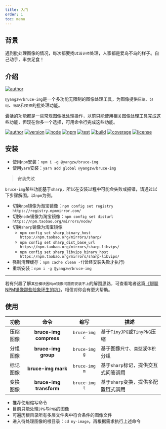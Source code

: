 ```yaml
---
title: 入门
order: 1
toc: menu
---
```


## 背景

遇到批处理图像的情况，每次都要找`UI设计师`处理，人家都是爱鸟不鸟的样子。自己动手，丰衣足食！

## 介绍

[![author](https://img.shields.io/badge/@yangzw/bruce--img-多功能无限制的图像处理工具-66f.svg)](https://github.com/JowayYoung/bruce)

`@yangzw/bruce-img`是一个多功能无限制的图像处理工具，为图像提供`压缩`、`分组`、`标记`和`变换`的批处理功能。

囊括的功能都是一些常规图像批处理操作，以前只能使用相关图像处理工具完成这些功能，但现在你多一个选择，可用命令行完成这些功能。

[![author](https://img.shields.io/badge/author-JowayYoung-f66.svg)](https://github.com/JowayYoung/bruce)<span class="gap"></span>
[![version](https://img.shields.io/badge/version-1.0.4-f66.svg)](https://github.com/JowayYoung/bruce)<span class="gap"></span>
[![node](https://img.shields.io/badge/node-%3E%3D16.0.0-3c9.svg)](https://github.com/JowayYoung/bruce)<span class="gap"></span>
[![npm](https://img.shields.io/badge/npm-%3E%3D7.10.0-3c9.svg)](https://github.com/JowayYoung/bruce)<span class="gap"></span>
[![test](https://img.shields.io/badge/test-passing-f90.svg)](https://github.com/JowayYoung/bruce)<span class="gap"></span>
[![build](https://img.shields.io/badge/build-passing-f90.svg)](https://github.com/JowayYoung/bruce)<span class="gap"></span>
[![coverage](https://img.shields.io/badge/coverage-80%25-09f.svg)](https://github.com/JowayYoung/bruce)<span class="gap"></span>
[![license](https://img.shields.io/badge/license-MIT-09f.svg)](https://github.com/JowayYoung/bruce)

## 安装

- 使用`npm`安装：`npm i -g @yangzw/bruce-img`
- 使用`yarn`安装：`yarn add global @yangzw/bruce-img`

> 安装失败

`bruce-img`某些功能基于`sharp`，所以在安装过程中可能会失败或报错，请通过以下步骤解围。以`npm`为例。

- 切换`npm`镜像为淘宝镜像：`npm config set registry https://registry.npmmirror.com/`
- 切换`node`镜像为淘宝镜像：`npm config set disturl https://npm.taobao.org/mirrors/node/`
- 切换`sharp`镜像为淘宝镜像
	- `npm config set sharp_binary_host https://npm.taobao.org/mirrors/sharp/`
	- `npm config set sharp_dist_base_url https://npm.taobao.org/mirrors/sharp-libvips/`
	- `npm config set sharp_libvips_binary_host https://npm.taobao.org/mirrors/sharp-libvips/`
- 强制清理缓存：`npm cache clean -f`(曾经安装失败才执行)
- 重新安装：`npm i -g @yangzw/bruce-img`

---

若有兴趣了解`某些模块因Npm镜像问题而安装不上`的解围思路，可查看笔者这篇[《聊聊NPM镜像那些险象环生的坑》](https://juejin.im/post/5edf60d4f265da76b559b6ac)，相信对你会有更大帮助。

## 使用

功能|命令|缩写|描述
:-:|:-:|:-:|-
压缩图像|**bruce-img compress**|`bruce-img c`|基于`TinyJPG`或`TinyPNG`压缩
分组图像|**bruce-img group**|`bruce-img g`|基于图像`尺寸`、`类型`或`体积`分组
标记图像|**bruce-img mark**|`bruce-img m`|基于`sharp`标记，提供交互式问答调用
变换图像|**bruce-img transform**|`bruce-img t`|基于`sharp`变换，提供多配置链式调用

- 推荐使用缩写命令
- 目前只能处理`JPG`与`PNG`的图像
- 可遍历根目录所有多层文件夹中符合条件的图像文件
- 进入待处理图像的根目录：`cd my-image`，再根据需求执行上述命令